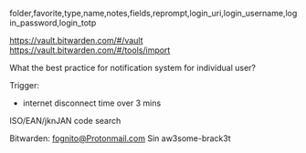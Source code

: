 


folder,favorite,type,name,notes,fields,reprompt,login_uri,login_username,login_password,login_totp

https://vault.bitwarden.com/#/vault
https://vault.bitwarden.com/#/tools/import


What the best practice for notification system for individual user?

Trigger: 
- internet disconnect time over 3 mins



ISO/EAN/jknJAN code search




Bitwarden:
fognito@Protonmail.com
Sin
aw3some-brack3t

